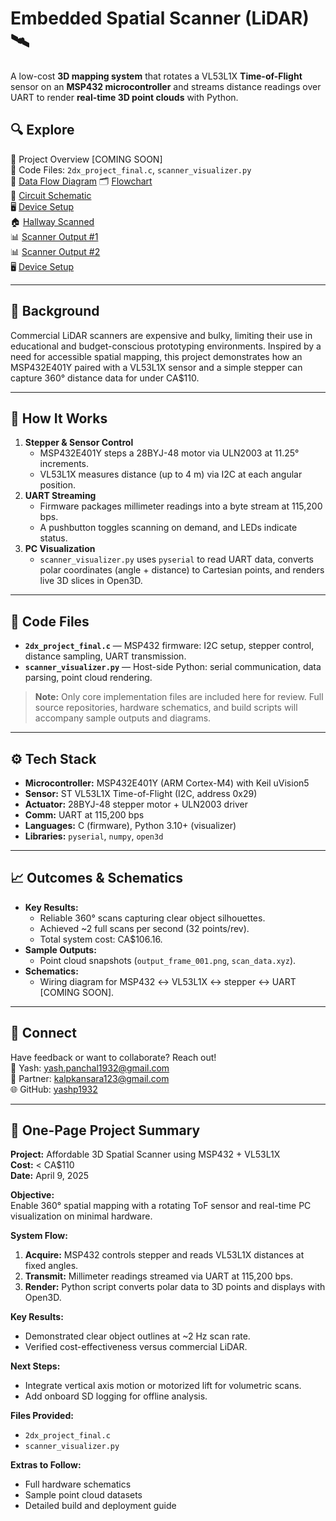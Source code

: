 # Embedded Spatial Scanner (LiDAR) 🛰️

A low-cost **3D mapping system** that rotates a VL53L1X **Time-of-Flight** sensor on an **MSP432 microcontroller** and streams distance readings over UART to render **real-time 3D point clouds** with Python.  

## 🔍 Explore  
📄 Project Overview [COMING SOON]      
📁 Code Files: `2dx_project_final.c`, `scanner_visualizer.py`        
🔀 [Data Flow Diagram](data_flow_diagram.png) 🗂️ [Flowchart](flowchart_diagram.png)    
🔌 [Circuit Schematic](circuit_schematic.png)  
🖥️ [Device Setup](device_setup.png)     
🏠 [Hallway Scanned](hallway_scanned.png)      
📊 [Scanner Output #1](scanner_output_1.png)      
📊 [Scanner Output #2](scanner_output_2.png)      
🖥️ [Device Setup](device_setup.png)      

---

## 🌱 Background
Commercial LiDAR scanners are expensive and bulky, limiting their use in educational and budget-conscious prototyping environments. Inspired by a need for accessible spatial mapping, this project demonstrates how an MSP432E401Y paired with a VL53L1X sensor and a simple stepper can capture 360° distance data for under CA$110.

---

## 🔧 How It Works

1. **Stepper & Sensor Control**  
   - MSP432E401Y steps a 28BYJ-48 motor via ULN2003 at 11.25° increments.  
   - VL53L1X measures distance (up to 4 m) via I2C at each angular position.  
2. **UART Streaming**  
   - Firmware packages millimeter readings into a byte stream at 115,200 bps.  
   - A pushbutton toggles scanning on demand, and LEDs indicate status.  
3. **PC Visualization**  
   - `scanner_visualizer.py` uses `pyserial` to read UART data, converts polar coordinates (angle + distance) to Cartesian points, and renders live 3D slices in Open3D.

---

## 📂 Code Files

- **`2dx_project_final.c`** — MSP432 firmware: I2C setup, stepper control, distance sampling, UART transmission.  
- **`scanner_visualizer.py`** — Host-side Python: serial communication, data parsing, point cloud rendering.  

> **Note:** Only core implementation files are included here for review. Full source repositories, hardware schematics, and build scripts will accompany sample outputs and diagrams.

---

## ⚙️ Tech Stack

- **Microcontroller:** MSP432E401Y (ARM Cortex-M4) with Keil uVision5  
- **Sensor:** ST VL53L1X Time-of-Flight (I2C, address 0x29)  
- **Actuator:** 28BYJ-48 stepper motor + ULN2003 driver  
- **Comm:** UART at 115,200 bps  
- **Languages:** C (firmware), Python 3.10+ (visualizer)  
- **Libraries:** `pyserial`, `numpy`, `open3d`

---

## 📈 Outcomes & Schematics

- **Key Results:**  
  - Reliable 360° scans capturing clear object silhouettes.  
  - Achieved ~2 full scans per second (32 points/rev).  
  - Total system cost: CA$106.16.  
- **Sample Outputs:**  
  - Point cloud snapshots (`output_frame_001.png`, `scan_data.xyz`).  
- **Schematics:**  
  - Wiring diagram for MSP432 ↔ VL53L1X ↔ stepper ↔ UART [COMING SOON].

---

## 🤝 Connect

Have feedback or want to collaborate? Reach out!  
📧 Yash: yash.panchal1932@gmail.com  
📧 Partner: kalpkansara123@gmail.com  
🌐 GitHub: [yashp1932](https://github.com/yashp1932)

---

## 📑 One-Page Project Summary

**Project:** Affordable 3D Spatial Scanner using MSP432 + VL53L1X  
**Cost:** < CA$110  
**Date:** April 9, 2025

**Objective:**  
Enable 360° spatial mapping with a rotating ToF sensor and real-time PC visualization on minimal hardware.

**System Flow:**  
1. **Acquire:** MSP432 controls stepper and reads VL53L1X distances at fixed angles.  
2. **Transmit:** Millimeter readings streamed via UART at 115,200 bps.  
3. **Render:** Python script converts polar data to 3D points and displays with Open3D.

**Key Results:**  
- Demonstrated clear object outlines at ~2 Hz scan rate.  
- Verified cost-effectiveness versus commercial LiDAR.

**Next Steps:**  
- Integrate vertical axis motion or motorized lift for volumetric scans.  
- Add onboard SD logging for offline analysis.

**Files Provided:**  
- `2dx_project_final.c`  
- `scanner_visualizer.py`

**Extras to Follow:**  
- Full hardware schematics  
- Sample point cloud datasets  
- Detailed build and deployment guide


